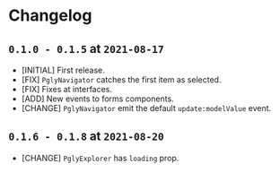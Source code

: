 # Changelog

## `0.1.0 - 0.1.5` at `2021-08-17`

* [INITIAL] First release.
* [FIX] `PglyNavigator` catches the first item as selected.
* [FIX] Fixes at interfaces.
* [ADD] New events to forms components.
* [CHANGE] `PglyNavigator` emit the default `update:modelValue` event.

## `0.1.6 - 0.1.8` at `2021-08-20`

* [CHANGE] `PglyExplorer` has `loading` prop.
